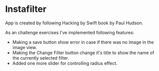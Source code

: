# Instafilter

App is created by following Hacking by Swift book by Paul Hudson.

As an challenge exercises I've implemented following features:

- Making a save button show error in case if there was no image in the image view.
- Making the Change Filter button change it's title to show the name of the currently selected filter.
- Added one more slider for controlling radius effect.
